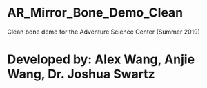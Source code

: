 # AR_Mirror_Bone_Demo_Clean
Clean bone demo for the Adventure Science Center (Summer 2019)
# Developed by: Alex Wang, Anjie Wang, Dr. Joshua Swartz
